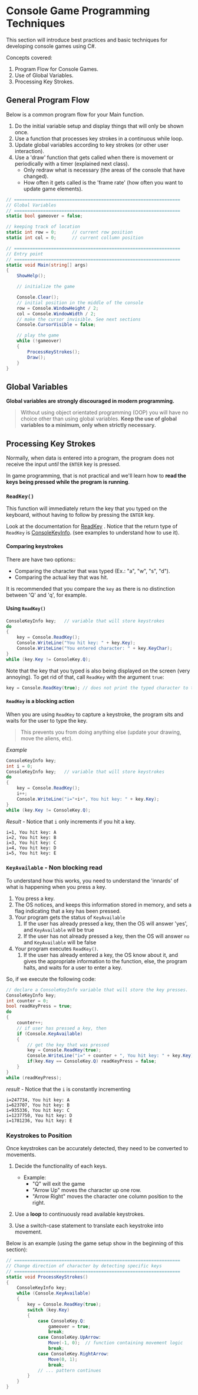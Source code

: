 # Console Game Programming Techniques 

This section will introduce best practices and basic techniques for developing console games using C#.

Concepts covered:

1. Program Flow for Console Games.
2. Use of Global Variables.
3. Processing Key Strokes.


## General Program Flow

Below is a common program flow for your Main function.

1. Do the initial variable setup and display things that will only be shown once.
2. Use a function that processes key strokes in a continuous while loop.
3. Update global variables according to key strokes (or other user interaction).
4. Use a 'draw' function that gets called when there is movement or periodically with a timer (explained next class).
	- Only redraw what is necessary (the areas of the console that have changed).
	- How often it gets called is the 'frame rate' (how often you want to update game elements).


```csharp  
// ===============================================================
// Global Variables
// ===============================================================
static bool gameover = false;

// keeping track of location
static int row = 0;      // current row position
static int col = 0;      // current collumn position

// ===============================================================
// Entry point
// ===============================================================
static void Main(string[] args)
{
	ShowHelp();

    // initialize the game

    Console.Clear();
	// initial position in the middle of the console
	row = Console.WindowHeight / 2;
    col = Console.WindowWidth / 2;
    // make the cursor invisible. See next sections
    Console.CursorVisible = false;

    // play the game
    while (!gameover)
    {
	    ProcessKeyStrokes();
		Draw();
    }
}
```


## Global Variables

**Global variables are strongly discouraged in modern programming.** 

> Without using object orientated programming (OOP) you will have no choice other than using global variables.
> **Keep the use of global variables to a minimum, only when strictly necessary.** 


## Processing Key Strokes

Normally, when data is entered into a program, the program does not receive the input *until* the `ENTER` key is pressed.

In game programming, that is not practical and we'll learn how to **read the keys being pressed while the program is running**.

### `ReadKey()`

This function will immediately return the key that you typed on the keyboard, without having to follow by pressing the `ENTER` key.

Look at the documentation for [ReadKey](https://docs.microsoft.com/en-us/dotnet/api/system.console.readkey?view=net-5.0) . Notice that the return type of `ReadKey` is [ConsoleKeyInfo](https://docs.microsoft.com/en-us/dotnet/api/system.consolekeyinfo?view=net-5.0).  (see examples to understand how to use it).

#### Comparing keystrokes

There are have two options::
- Comparing the character that was typed (Ex.: "a", "w", "s", "d").
- Comparing the actual key that was hit.

It is recommended that you compare the `key` as there is no distinction between 'Q' and 'q', for example.

#### Using `ReadKey()`

```csharp
ConsoleKeyInfo key;   // variable that will store keystrokes
do
{
	key = Console.ReadKey();
	Console.WriteLine("You hit key: " + key.Key);
	Console.WriteLine("You entered character: " + key.KeyChar);
}
while (key.Key != ConsoleKey.Q);
```


Note that the key that you typed is also being displayed on the screen (very annoying).
To get rid of that, call `ReadKey` with the argument `true`:

```csharp
key = Console.ReadKey(true); // does not print the typed character to the screen
```

#### `ReadKey` is a blocking action

When you are using `ReadKey` to capture a keystroke, the program sits and waits for the user to type the key. 

> This prevents you from doing anything else (update your drawing, move the aliens, etc).

*Example*
```csharp
ConsoleKeyInfo key;
int i = 0;
ConsoleKeyInfo key;   // variable that will store keystrokes
do
{
	key = Console.ReadKey();
	i++;
	Console.WriteLine("i="+i+", You hit key: " + key.Key);
}
while (key.Key != ConsoleKey.Q);
```

*Result* - Notice that `i` only increments if you hit a key.

```text
i=1, You hit key: A
i=2, You hit key: B
i=3, You hit key: C
i=4, You hit key: D
i=5, You hit key: E
```


### `KeyAvailable` - Non blocking read

To understand how this works, you need to understand the 'innards' of what is happening when you press a key.

1. You press a key.
2. The OS notices, and keeps this information stored in memory, and sets a flag indicating that a key has been pressed.
3. Your program gets the status of `KeyAvailable`
   1. If the user has already pressed a key, then the OS will answer 'yes', and `KeyAvailable` will be true
   2. If the user has not already pressed a key, then the OS will answer `no` and `KeyAvailable` will be false
4. Your program executes `ReadKey()`.
   1. If the user has already entered a key, the OS know about it, and gives the appropriate information to the function, else, the program halts, and waits for a user to enter a key.

So, if we execute the following code:

```csharp
// declare a ConsoleKeyInfo variable that will store the key presses.
ConsoleKeyInfo key;
int counter = 0;
bool readKeyPress = true;
do
{
    counter++;
    // if user has pressed a key, then
    if (Console.KeyAvailable)
    {
        // get the key that was pressed
        key = Console.ReadKey(true);
        Console.WriteLine("i=" + counter + ", You hit key: " + key.Key);
        if(key.Key == ConsoleKey.Q) readKeyPress = false;
    }
}
while (readKeyPress);
```

*result* - Notice that the `i` is constantly incrementing

```text
i=247734, You hit key: A
i=623707, You hit key: B
i=935336, You hit key: C
i=1237750, You hit key: D
i=1781236, You hit key: E
```

### Keystrokes to Position

Once keystrokes can be accurately detected, they need to be converted to movements.

1. Decide the functionality of each keys.
	- Example:
		- "Q" will exit the game
		-  "Arrow Up" moves the character up one row.
		- "Arrow Right" moves the character one column position to the right.
	
2. Use a **loop** to continuously read available keystrokes.

3. Use a switch-case statement to translate each keystroke into movement.

Below is an example (using the game setup show in the beginning of this section):

```csharp
// ===============================================================
// Change direction of character by detecting specific keys
// ===============================================================
static void ProcessKeyStrokes()
{
	ConsoleKeyInfo key;
    while (Console.KeyAvailable)
	{
		key = Console.ReadKey(true);
        switch (key.Key)
        {
		    case ConsoleKey.Q:
		        gameover = true;
                break;
            case ConsoleKey.UpArrow:
	            Move(-1, 0);  // function containing movement logic
                break;
            case ConsoleKey.RightArrow:
                Move(0, 1);
                break;
			// ... pattern continues
        }
    }
}
```


